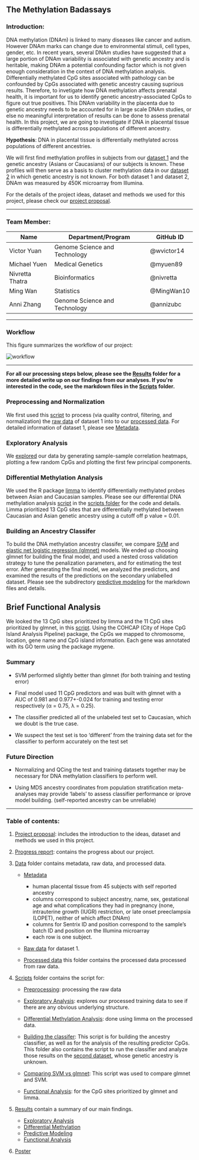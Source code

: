 ## The Methylation Badassays

### Introduction:

DNA methylation (DNAm) is linked to many diseases like cancer and autism. However DNAm marks can change due to environmental stimuli, cell types, gender, etc. In recent years, several DNAm studies have suggested that a large portion of DNAm variability is associated with genetic ancestry and is heritable, making DNAm a potential confounding factor which is not given enough consideration in the context of DNA methylation analysis. Differentially methylated CpG sites associated with pathology can be confounded by CpGs associated with genetic ancestry causing suprious results. Therefore, to invetigate how DNA methylation affects prenatal health, it is important for us to identify genetic ancestry-associated CpGs to figure out true positives. This DNAm variability in the placenta due to genetic ancestry needs to be accounted for in large scale DNAm studies, or else no meaningful interpretation of results can be done to assess prenatal health. In this project, we are going to investigate if DNA in placental tissue is differentially methylated across populations of different ancestry. 

**Hypothesis**: DNA in placental tissue is differentially methylated across populations of different ancestries.

We will first find methylation profiles in subjects from our [dataset 1](https://github.com/STAT540-UBC/team_Methylation-Badassays/tree/master/Data/Raw%20Data) and the genetic ancestry (Asians or Caucasians) of our subjects is known. These profiles will then serve as a basis to cluster methylation data in our [dataset 2](https://www.ncbi.nlm.nih.gov/geo/query/acc.cgi?acc=GSE69502) in which genetic ancestry is not known. For both dataset 1 and dataset 2, DNAm was measured by 450K microarray from Illumina.

For the details of the project ideas, dataset and methods we used for this project, please check our [project proposal](https://github.com/STAT540-UBC/team_Methylation-Badassays/blob/master/project_proposal.md). 

------

### Team Member:

|  Name  | Department/Program  |GitHub ID |
|-------|---------------------|----------|
| Victor Yuan| Genome Science and Technology| @wvictor14 |
| Michael Yuen|Medical Genetics|@myuen89|
|Nivretta Thatra|Bioinformatics|@nivretta|
|Ming Wan|Statistics|@MingWan10|
|Anni Zhang|Genome Science and Technology|@annizubc|


------
### Workflow

This figure summarizes the workflow of our project:

![workflow](https://cloud.githubusercontent.com/assets/24922214/24690299/deb7dc8c-1980-11e7-9554-ec0ca92f4038.png)

------

**For all our processing steps below, please see the [Results](https://github.com/STAT540-UBC/team_Methylation-Badassays/tree/master/Results) folder for a more detailed write up on our findings from our analyses. If you're interested in the code, see the markdown files in the [Scripts](https://github.com/STAT540-UBC/team_Methylation-Badassays/tree/master/Scripts) folder.**

### Preprocessing and Normalization

We first used this [script](https://github.com/STAT540-UBC/team_Methylation-Badassays/blob/master/Scripts/Preprocessing/PreprocessQC.md) to process (via quality control, filtering, and normalization) the [raw data](https://github.com/STAT540-UBC/team_Methylation-Badassays/tree/master/Data/Raw%20Data) of dataset 1 into to our [processed data](https://github.com/STAT540-UBC/team_Methylation-Badassays/tree/master/Data/Processed%20Data). For detailed information of dataset 1, please see [Metadata](https://github.com/STAT540-UBC/team_Methylation-Badassays/blob/master/Data/Raw%20Data/samplesheet.csv).


### Exploratory Analysis

We [explored](https://github.com/STAT540-UBC/team_Methylation-Badassays/blob/master/Scripts/ExploratoryAnalysis/Exploratory.md) our data by generating sample-sample correlation heatmaps, plotting a few random CpGs and plotting the first few principal components.

### Differential Methylation Analysis

We used the R package [limma](https://bioconductor.org/packages/release/bioc/html/limma.html) to identify differentially methylated probes between Asian and Caucasian samples. Please see our differential DNA methylation analysis [script](https://github.com/STAT540-UBC/team_Methylation-Badassays/blob/master/Scripts/Limma/Limma.md) in the [scripts folder](https://github.com/STAT540-UBC/team_Methylation-Badassays/tree/master/Scripts) for the code and details. Limma prioritized 13 CpG sites that are differentially methylated between Caucasian and Asian genetic ancestry using a cutoff off p value = 0.01.

### Building an Ancestry Classifer

To build the DNA methylation ancestry classifer, we compare [SVM](http://ca.wiley.com/WileyCDA/WileyTitle/productCd-0471030031.html) and [elastic net logistic regression (glmnet)](https://genomebiology.biomedcentral.com/articles/10.1186/gb-2013-14-10-r115) models. We ended up choosing glmnet for building the final model, and used a nested cross validation strategy to tune the penalization parameters, and for estimating the test error. After generating the final model, we analyzed the predictors, and examined the results of the predictions on the secondary unlabelled dataset. Please see the subdirectory [predictive modeling](https://github.com/STAT540-UBC/team_Methylation-Badassays/tree/master/Scripts/PredictiveModeling) for the markdown files and details. 

## Brief Functional Analysis

We looked the 13 CpG sites prioritized by limma and the 11 CpG sites prioritized by glmnet, in this [script](https://github.com/STAT540-UBC/team_Methylation-Badassays/blob/master/Scripts/FunctionalAnalysis/FunctionalAnalysis.md). Using the COHCAP (City of Hope CpG Island Analysis Pipeline) package, the CpGs we mapped to chromosome, location, gene name and CpG island information. Each gene was annotated with its GO term using the package mygene.

### Summary

* SVM performed slightly better than glmnet (for both training and testing error)

* Final model used 11 CpG predictors and was built with glmnet with a AUC of 0.981 and 0.977+-0.024 for training and testing error respectively (α = 0.75, λ = 0.25).

* The classifier predicted all of the unlabeled test set to Caucasian, which we doubt is the true case.

* We suspect the test set is too ‘different’ from the training data set for the classifier to perform accurately on the test set

### Future Direction

* Normalizing and QCing the test and training datasets together may be necessary for DNA methylation classifiers to perform well.

* Using MDS ancestry coordinates from population stratification meta-analyses may provide ‘labels’ to assess classifier performance or iprove model building. (self-reported ancestry can be unreliable)


------
### Table of contents:

1. [Project proposal](https://github.com/STAT540-UBC/team_Methylation-Badassays/blob/master/project_proposal.md): includes the introduction to the ideas, dataset and methods we used in this project.

2. [Progress report](https://github.com/STAT540-UBC/team_Methylation-Badassays/blob/master/progress_report.md): contains the progress about our project.

3. [Data](https://github.com/STAT540-UBC/team_Methylation-Badassays/tree/master/Data) folder contains metadata, raw data, and processed data.

    * [Metadata](https://github.com/STAT540-UBC/team_Methylation-Badassays/blob/master/Data/Raw%20Data/samplesheet.csv)
      + human placental tissue from 45 subjects with self reported ancestry
      + columns correspond to subject ancestry, name, sex, gestational age and what complications they had in pregnancy (none, intrauterine growth (IUGR) restriction, or late onset preeclampsia (LOPET), neither of which affect DNAm)
      + columns for Sentrix ID and position correspond to the sample’s batch ID and position on the Illumina microarray 
      + each row is one subject.
      
    * [Raw data](https://github.com/STAT540-UBC/team_Methylation-Badassays/tree/master/Data/Raw%20Data) for dataset 1.
    
    * [Processed data](https://github.com/STAT540-UBC/team_Methylation-Badassays/tree/master/Data/Processed%20Data) this folder contains the processed data processed from raw data.

4. [Scripts](https://github.com/STAT540-UBC/team_Methylation-Badassays/tree/master/Scripts) folder contains the script for:

    * [Preprocessing](https://github.com/STAT540-UBC/team_Methylation-Badassays/blob/master/Scripts/Preprocessing/PreprocessQC.md): processing the raw data
    
    * [Exploratory Analysis](https://github.com/STAT540-UBC/team_Methylation-Badassays/blob/master/Scripts/ExploratoryAnalysis/Exploratory.md): explores our processed training data to see if there are any obvious underlying structure. 
    
    * [Differential Methylation Analysis](https://github.com/STAT540-UBC/team_Methylation-Badassays/blob/master/Scripts/Limma/Limma.md): done using limma on the processed data.
    
    * [Building the classifer](): This script is for building the ancestry classifier, as well as for the analysis of the resulting predictor CpGs. This folder also contains the script to run the classifier  and analyze those results on the [second dataset](https://epigeneticsandchromatin.biomedcentral.com/articles/10.1186/s13072-016-0054-8), whose genetic ancestry is unknown.
    
    * [Comparing SVM vs glmnet](https://github.com/STAT540-UBC/team_Methylation-Badassays/blob/master/Scripts/PredictiveModeling/PredictiveModeling.md): This script was used to compare glmnet and SVM. 

    * [Functional Analysis](https://github.com/STAT540-UBC/team_Methylation-Badassays/blob/master/Scripts/FunctionalAnalysis/FunctionalAnalysis.md): for the CpG sites prioritized by glmnet and limma.

5. [Results](https://github.com/STAT540-UBC/team_Methylation-Badassays/tree/master/Results) contain a summary of our main findings. 

    * [Exploratory Analysis](https://github.com/STAT540-UBC/team_Methylation-Badassays/blob/master/Results/Exploratory%20Analysis%20Write%20Up.md)
    * [Differential Methylation](https://github.com/STAT540-UBC/team_Methylation-Badassays/blob/master/Results/Differential%20Methylation%20Analysis%20Write%20Up.md)
    * [Predictive Modeling]()
    * [Functional Analysis](https://github.com/STAT540-UBC/team_Methylation-Badassays/blob/master/Results/Functional%20Analysis%20Write%20Up.md)
    
6. [Poster](https://github.com/STAT540-UBC/team_Methylation-Badassays/blob/master/poster.pdf)
